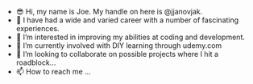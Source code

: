 - 😎 Hi, my name is Joe. My handle on here is @jjanovjak.
- 🐒 I have had a wide and varied career with a number of fascinating experiences.
- 👀 I’m interested in improving my abilities at coding and development.
- 🌱 I’m currently involved with DIY learning through udemy.com
- 💞️ I’m looking to collaborate on possible projects where I hit a roadblock...
- 📫 How to reach me ...

<!---
jjanovjak/jjanovjak is a ✨ special ✨ repository because its `README.md` (this file) appears on your GitHub profile.
You can click the Preview link to take a look at your changes.
--->
